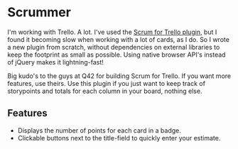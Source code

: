 # Scrummer

I'm working with Trello. A lot. I've used the [Scrum for Trello plugin](https://github.com/Q42/TrelloScrum), but I found
it becoming slow when working with a lot of cards, as I do. So I wrote a new plugin
from scratch, without dependencies on external libraries to keep the footprint as
small as possible. Using native browser API's instead of jQuery makes it lightning-fast!

Big kudo's to the guys at Q42 for building Scrum for Trello. If you want more features,
use theirs. Use this plugin if you just want to keep track of storypoints and totals
for each column in your board, nothing else.

## Features

* Displays the number of points for each card in a badge.
* Clickable buttons next to the title-field to quickly enter your estimate.
